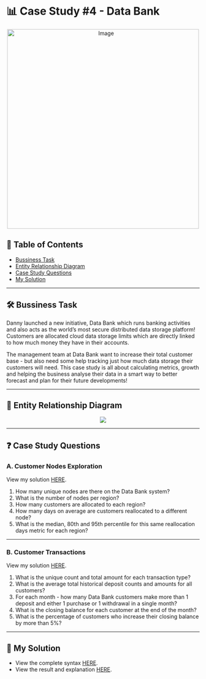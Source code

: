 # 📊 Case Study #4 - Data Bank

<p align="center">
<img src="https://8weeksqlchallenge.com/images/case-study-designs/4.png" alt="Image" width="500" height="520">

## 📕 Table of Contents
* [Bussiness Task](https://github.com/PurushothamAbbili/8WeekSQLChallenge/tree/main/Case%20Study%20%234%20-%20Data%20Bank#%EF%B8%8F-bussiness-task)
* [Entity Relationship Diagram](https://github.com/PurushothamAbbili/8WeekSQLChallenge/tree/main/Case%20Study%20%234%20-%20Data%20Bank#-entity-relationship-diagram)
* [Case Study Questions](https://github.com/PurushothamAbbili/8WeekSQLChallenge/tree/main/Case%20Study%20%234%20-%20Data%20Bank#-case-study-questions)
* [My Solution](https://github.com/PurushothamAbbili/8WeekSQLChallenge/tree/main/Case%20Study%20%234%20-%20Data%20Bank#-my-solution)

---
## 🛠️ Bussiness Task
Danny launched a new initiative, Data Bank which runs banking activities and also acts as the world’s most secure distributed data storage platform!
Customers are allocated cloud data storage limits which are directly linked to how much money they have in their accounts.

The management team at Data Bank want to increase their total customer base - but also need some help tracking just how much data storage their customers will need.
This case study is all about calculating metrics, growth and helping the business analyse their data in a smart way to better forecast and plan for their future developments!

---
## 🔐 Entity Relationship Diagram
<p align="center">
<img src="https://8weeksqlchallenge.com/images/case-study-4-erd.png" align="center">

---
## ❓ Case Study Questions
### A. Customer Nodes Exploration
View my solution [HERE](https://github.com/qanhnn12/8-Week-SQL-Challenge/blob/main/Case%20Study%20%234%20-%20Data%20Bank/Solution/A.%20Customer%20Nodes%20Exploration.md).

1. How many unique nodes are there on the Data Bank system?
2. What is the number of nodes per region?
3. How many customers are allocated to each region?
4. How many days on average are customers reallocated to a different node?
5. What is the median, 80th and 95th percentile for this same reallocation days metric for each region?

---
### B. Customer Transactions
View my solution [HERE](https://github.com/qanhnn12/8-Week-SQL-Challenge/blob/main/Case%20Study%20%234%20-%20Data%20Bank/Solution/B.%20Customer%20Transactions.md).

1. What is the unique count and total amount for each transaction type?
2. What is the average total historical deposit counts and amounts for all customers?
3. For each month - how many Data Bank customers make more than 1 deposit and either 1 purchase or 1 withdrawal in a single month?
4. What is the closing balance for each customer at the end of the month?
5. What is the percentage of customers who increase their closing balance by more than 5%?

---
## 🚀 My Solution
  * View the complete syntax [HERE](https://github.com/qanhnn12/8-Week-SQL-Challenge/tree/main/Case%20Study%20%234%20-%20Data%20Bank/Syntax).
  * View the result and explanation [HERE](https://github.com/qanhnn12/8-Week-SQL-Challenge/tree/main/Case%20Study%20%234%20-%20Data%20Bank/Solution).
